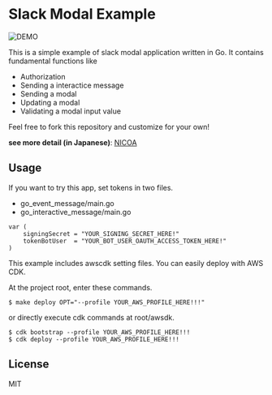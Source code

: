 # Slack Modal Example
![DEMO](https://github.com/nicoJN/slack-modal-examples/images/sample.gif)

This is a simple example of slack modal application written in Go. It contains fundamental functions like 
- Authorization
- Sending a interactice message
- Sending a modal
- Updating a modal
- Validating a modal input value

Feel free to fork this repository and customize for your own!

**see more detail (in Japanese)**: [NICOA](https://jimon.info/slack-modal-example-go/)

## Usage
If you want to try this app, set tokens in two files.
- go_event_message/main.go
- go_interactive_message/main.go

```
var (
	signingSecret = "YOUR_SIGNING_SECRET_HERE!"
	tokenBotUser  = "YOUR_BOT_USER_OAUTH_ACCESS_TOKEN_HERE!"
)
```

This example includes awscdk setting files. You can easily deploy with AWS CDK.

At the project root, enter these commands.

```
$ make deploy OPT="--profile YOUR_AWS_PROFILE_HERE!!!"
```

or directly execute cdk commands at root/awsdk.

```
$ cdk bootstrap --profile YOUR_AWS_PROFILE_HERE!!!
$ cdk deploy --profile YOUR_AWS_PROFILE_HERE!!!
```

## License
MIT